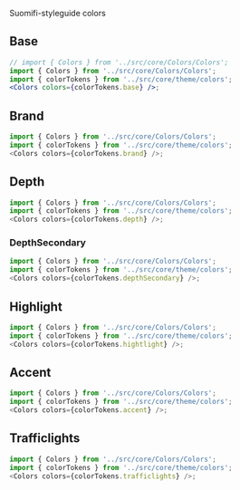 Suomifi-styleguide colors

## Base

```jsx noeditor
// import { Colors } from '../src/core/Colors/Colors';
import { Colors } from '../src/core/Colors/Colors';
import { colorTokens } from '../src/core/theme/colors';
<Colors colors={colorTokens.base} />;
```

## Brand

```js noeditor
import { Colors } from '../src/core/Colors/Colors';
import { colorTokens } from '../src/core/theme/colors';
<Colors colors={colorTokens.brand} />;
```

## Depth

```js noeditor
import { Colors } from '../src/core/Colors/Colors';
import { colorTokens } from '../src/core/theme/colors';
<Colors colors={colorTokens.depth} />;
```

### DepthSecondary

```js noeditor
import { Colors } from '../src/core/Colors/Colors';
import { colorTokens } from '../src/core/theme/colors';
<Colors colors={colorTokens.depthSecondary} />;
```

## Highlight

```js noeditor
import { Colors } from '../src/core/Colors/Colors';
import { colorTokens } from '../src/core/theme/colors';
<Colors colors={colorTokens.hightlight} />;
```

## Accent

```js noeditor
import { Colors } from '../src/core/Colors/Colors';
import { colorTokens } from '../src/core/theme/colors';
<Colors colors={colorTokens.accent} />;
```

## Trafficlights

```js noeditor
import { Colors } from '../src/core/Colors/Colors';
import { colorTokens } from '../src/core/theme/colors';
<Colors colors={colorTokens.trafficlights} />;
```
